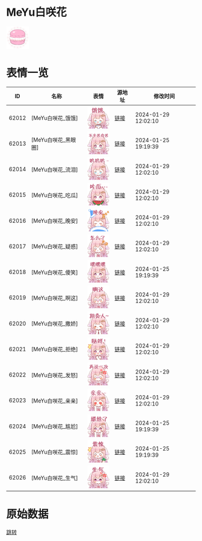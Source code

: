 # MeYu白咲花

<img src="./cover.png" height="60" alt="cover" />

# 表情一览

|ID|名称|表情|源地址|修改时间|
|----|----|----|----|----|
|62012|[MeYu白咲花_饿饿]|<img src="./pic/062012_%5BMeYu白咲花_饿饿%5D.png" height="60" alt="饿饿"/>|[链接](https://i0.hdslb.com/bfs/garb/6423c64655ce357a7c12aa02d8ad18375681390b.png)|2024-01-29 12:02:10|
|62013|[MeYu白咲花_黑眼圈]|<img src="./pic/062013_%5BMeYu白咲花_黑眼圈%5D.png" height="60" alt="黑眼圈"/>|[链接](https://i0.hdslb.com/bfs/garb/c8ad54a7debb663ac5bcfdc7195d95b1ec987e96.png)|2024-01-25 19:19:39|
|62014|[MeYu白咲花_流泪]|<img src="./pic/062014_%5BMeYu白咲花_流泪%5D.png" height="60" alt="流泪"/>|[链接](https://i0.hdslb.com/bfs/garb/6d4f6ee451a2080c0fdab2f18e1f6a078c83e58a.png)|2024-01-29 12:02:10|
|62015|[MeYu白咲花_吃瓜]|<img src="./pic/062015_%5BMeYu白咲花_吃瓜%5D.png" height="60" alt="吃瓜"/>|[链接](https://i0.hdslb.com/bfs/garb/e5b468e65840c272761ceac8b5014fbb640b917e.png)|2024-01-29 12:02:10|
|62016|[MeYu白咲花_晚安]|<img src="./pic/062016_%5BMeYu白咲花_晚安%5D.png" height="60" alt="晚安"/>|[链接](https://i0.hdslb.com/bfs/garb/bef45725b6cfc066f97e445b6d84716f889284a3.png)|2024-01-29 12:02:10|
|62017|[MeYu白咲花_疑惑]|<img src="./pic/062017_%5BMeYu白咲花_疑惑%5D.png" height="60" alt="疑惑"/>|[链接](https://i0.hdslb.com/bfs/garb/a6e8a362d077199846d7796acdc7dbd8b1ac0e88.png)|2024-01-29 12:02:10|
|62018|[MeYu白咲花_傻笑]|<img src="./pic/062018_%5BMeYu白咲花_傻笑%5D.png" height="60" alt="傻笑"/>|[链接](https://i0.hdslb.com/bfs/garb/035632b7d30bd81cf2dd0eefa342c9741950302f.png)|2024-01-25 19:19:39|
|62019|[MeYu白咲花_啊这]|<img src="./pic/062019_%5BMeYu白咲花_啊这%5D.png" height="60" alt="啊这"/>|[链接](https://i0.hdslb.com/bfs/garb/32c5e739af93fd2f4b9d10fc1edd6c7ee8194be1.png)|2024-01-29 12:02:10|
|62020|[MeYu白咲花_撒娇]|<img src="./pic/062020_%5BMeYu白咲花_撒娇%5D.png" height="60" alt="撒娇"/>|[链接](https://i0.hdslb.com/bfs/garb/9dc9f45db90bd6a68c6f517347c1f1ef29fbe13e.png)|2024-01-29 12:02:10|
|62021|[MeYu白咲花_拒绝]|<img src="./pic/062021_%5BMeYu白咲花_拒绝%5D.png" height="60" alt="拒绝"/>|[链接](https://i0.hdslb.com/bfs/garb/08709ea8ef4a8c3473f1fee0b85b7ef7305ea263.png)|2024-01-29 12:02:10|
|62022|[MeYu白咲花_发怒]|<img src="./pic/062022_%5BMeYu白咲花_发怒%5D.png" height="60" alt="发怒"/>|[链接](https://i0.hdslb.com/bfs/garb/f5ac34fea7d9520c4dffe653f90212e8474cadee.png)|2024-01-29 12:02:10|
|62023|[MeYu白咲花_亲亲]|<img src="./pic/062023_%5BMeYu白咲花_亲亲%5D.png" height="60" alt="亲亲"/>|[链接](https://i0.hdslb.com/bfs/garb/37a6e14ec45849dcbcb402b79ee1812b831b4941.png)|2024-01-29 12:02:10|
|62024|[MeYu白咲花_尴尬]|<img src="./pic/062024_%5BMeYu白咲花_尴尬%5D.png" height="60" alt="尴尬"/>|[链接](https://i0.hdslb.com/bfs/garb/ea7c4d2388c13ddb74f019ae250c9bc174e5e3bf.png)|2024-01-25 19:19:39|
|62025|[MeYu白咲花_震惊]|<img src="./pic/062025_%5BMeYu白咲花_震惊%5D.png" height="60" alt="震惊"/>|[链接](https://i0.hdslb.com/bfs/garb/b6487a377f69eff7e0bae06df259255424b8e9f0.png)|2024-01-25 19:19:39|
|62026|[MeYu白咲花_生气]|<img src="./pic/062026_%5BMeYu白咲花_生气%5D.png" height="60" alt="生气"/>|[链接](https://i0.hdslb.com/bfs/garb/02da503829a46d8c36b82974e376388b2bbf2d21.png)|2024-01-29 12:02:10|

# 原始数据

[跳转](./raw.json)

